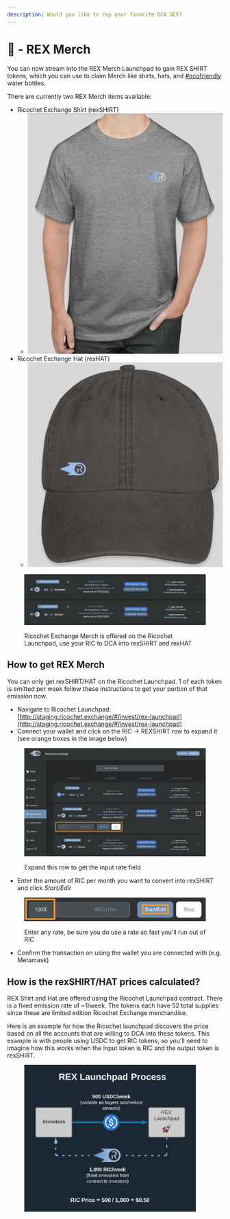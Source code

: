 ```yaml
---
description: Would you like to rep your favorite DCA DEX?
---
```


# 👕 - REX Merch

You can now stream into the REX Merch Launchpad to gain REX SHIRT tokens, which you can use to claim Merch like shirts, hats, and [#ecofriendly](https://twitter.com/hashtag/ecofriendly?src=hashtag\_click) water bottles.

There are currently two REX Merch items available:

* Ricochet Exchange Shirt (rexSHIRT)
  * <img src="../.gitbook/assets/Screen Shot 2022-12-01 at 4.42.52 PM.png" alt="" data-size="original">
* Ricochet Exchange Hat (rexHAT)
  * ![](<../.gitbook/assets/Screen Shot 2022-12-01 at 4.43.02 PM.png>)

<figure><img src="../.gitbook/assets/Screen Shot 2022-12-01 at 4.31.31 PM.png" alt=""><figcaption><p>Ricochet Exchange Merch is offered on the Ricochet Launchpad, use your RIC to DCA into rexSHIRT and rexHAT</p></figcaption></figure>

## How to get REX Merch

You can only get rexSHIRT/HAT on the Ricochet Launchpad. 1 of each token is emitted per week follow these instructions to get your portion of that emission now.

* Navigate to Ricochet Launchpad: [http://staging.ricochet.exchange/#/invest/rex-launchpad](http://staging.ricochet.exchange/#/invest/rex-launchpad)
* Connect your wallet and click on the RIC -> REXSHIRT row to expand it (see orange boxes in the image below)

<figure><img src="../.gitbook/assets/Screen Shot 2022-12-01 at 4.33.38 PM.png" alt=""><figcaption><p>Expand this row to get the input rate field</p></figcaption></figure>

* Enter the amount of RIC per month you want to convert into rexSHIRT and click _Start/Edit_

<figure><img src="../.gitbook/assets/Screen Shot 2022-12-01 at 4.35.34 PM.png" alt=""><figcaption><p>Enter any rate, be sure you do use a rate so fast you'll run out of RIC</p></figcaption></figure>

* Confirm the transaction on using the wallet you are connected with (e.g. Metamask)

## How is the rexSHIRT/HAT prices calculated?

REX Shirt and Hat are offered using the Ricochet Launchpad contract. There is a fixed emission rate of \~1/week. The tokens each have 52 total supplies since these are limited edition Ricochet Exchange merchandise.&#x20;

Here is an example for how the Ricochet launchpad discovers the price based on all the accounts that are willing to DCA into these tokens. This example is with people using USDC to get RIC tokens, so you'll need to imagine how this works when the input token is RIC and the output token is rexSHIRT.

<figure><img src="../.gitbook/assets/image (42).png" alt=""><figcaption></figcaption></figure>
